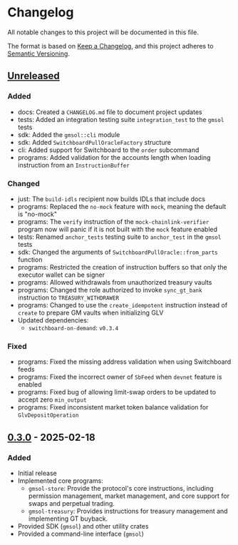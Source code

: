 # Changelog

All notable changes to this project will be documented in this file.

The format is based on [Keep a Changelog](https://keepachangelog.com/en/1.1.0/),
and this project adheres to [Semantic Versioning](https://semver.org/spec/v2.0.0.html).

## [Unreleased]

### Added

- docs: Created a `CHANGELOG.md` file to document project updates
- tests: Added an integration testing suite `integration_test` to the `gmsol` tests
- sdk: Added the `gmsol::cli` module
- sdk: Added `SwitchboardPullOracleFactory` structure
- cli: Added support for Switchboard to the `order` subcommand
- programs: Added validation for the accounts length when loading instruction from an `InstructionBuffer`

### Changed

- just: The `build-idls` recipient now builds IDLs that include docs
- programs: Replaced the `no-mock` feature with `mock`, meaning the default is "no-mock"
- programs: The `verify` instruction of the `mock-chainlink-verifier` program now will panic if it is not built with the `mock` feature enabled
- tests: Renamed `anchor_tests` testing suite to `anchor_test` in the `gmsol` tests
- sdk: Changed the arguments of `SwitchboardPullOracle::from_parts` function
- programs: Restricted the creation of instruction buffers so that only the executor wallet can be signer
- programs: Allowed withdrawals from unauthorized treasury vaults
- programs: Changed the role authorized to invoke `sync_gt_bank` instruction to `TREASURY_WITHDRAWER`
- programs: Changed to use the `create_idempotent` instruction instead of `create` to prepare GM vaults when initializing GLV
- Updated dependencies:
  - `switchboard-on-demand`: `v0.3.4`

### Fixed

- programs: Fixed the missing address validation when using Switchboard feeds
- programs: Fixed the incorrect owner of `SbFeed` when `devnet` feature is enabled
- programs: Fixed bug of allowing limit-swap orders to be updated to accept zero `min_output`
- programs: Fixed inconsistent market token balance validation for `GlvDepositOperation`

## [0.3.0] - 2025-02-18

### Added

- Initial release
- Implemented core programs:
  - `gmsol-store`: Provide the protocol's core instructions, including permission management, market management, and core support for swaps and perpetual trading.
  - `gmsol-treasury`: Provides instructions for treasury management and implementing GT buyback.
- Provided SDK (`gmsol`) and other utility crates
- Provided a command-line interface (`gmsol`)

[unreleased]: https://github.com/gmsol-labs/gmx-solana/compare/v0.3.0...HEAD
[0.3.0]: https://github.com/gmsol-labs/gmx-solana/releases/tag/v0.3.0
